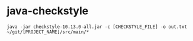 # java-checkstyle
```shell
java -jar checkstyle-10.13.0-all.jar -c [CHECKSTYLE_FILE] -o out.txt ~/git/[PROJECT_NAME]/src/main/*
```
